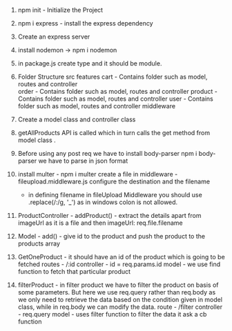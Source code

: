 1. npm init - Initialize the Project
2. npm i express - install the express dependency 
3. Create an express server
4. install nodemon -> npm i nodemon
5. in package.js create type and it should be module.
6. Folder Structure 
    src
        features
            cart - Contains folder such as model, routes and controller  
            order - Contains folder such as model, routes and controller 
            product - Contains folder such as model, routes and controller 
            user - Contains folder such as model, routes and controller 
        middleware

7. Create a model class and controller class 
8. getAllProducts API is called which in turn calls the get method from model class .
9. Before using any post req we have to install body-parser
    npm i body-parser
    we have to parse in json format

10. install multer - npm i multer
    create a file in middleware - fileupload.middleware.js
    configure the destination and the filename 

    - in defining filename in fileUpload Middleware you should use .replace(/:/g, '_') as in windows colon is not allowed.

11. ProductController - addProduct() - extract the details apart from imageUrl as it is a file and then imageUrl: req.file.filename  
12. Model - add() - give id to the product and push the product to the products array 

13. GetOneProduct - 
        it should have an id of the product which is going to be fetched
        routes - /:id 
        controller - id = req.params.id
        model - we use find function to fetch that particular product

14. filterProduct - 
        in filter product we have to filter the product on basis of some parameters.
        But here we use req.query rather than req.body as we only need to retrieve the data  based on the condition given in model class, while in req.body we can modify the data.
        route - /filter
        controller - req.query 
        model - uses filter function to filter the data it ask a cb function



